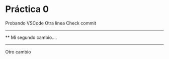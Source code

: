  # Práctica 0

Probando VSCode
Otra linea
Check commit

***********************
**  Mi segundo cambio....
*************************

Otro cambio
